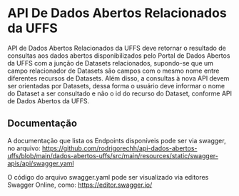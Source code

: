 # API De Dados Abertos Relacionados da UFFS
API de Dados Abertos Relacionados da UFFS deve retornar o resultado de consultas aos dados abertos disponibilizados pelo Portal de Dados Abertos da UFFS com a junção de Datasets relacionados, supondo-se que um campo relacionador de Datasets são campos com o mesmo nome entre diferentes recursos de Datasets. Além disso, a consultas à nova API devem ser orientadas por Datasets, dessa forma o usuário deve informar o nome do Dataset a ser consultado e não o id do recurso do Dataset, conforme API de Dados Abertos da UFFS.

## Documentação
A documentação que lista os Endpoints disponíveis pode ser via swagger, no arquivo: https://github.com/rodrigorechh/api-dados-abertos-uffs/blob/main/dados-abertos-uffs/src/main/resources/static/swagger-apis/api/swagger.yaml

O código do arquivo swagger.yaml pode ser visualizado via editores Swagger Online, como: https://editor.swagger.io/
